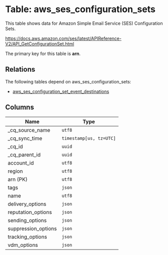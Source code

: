 # Table: aws_ses_configuration_sets

This table shows data for Amazon Simple Email Service (SES) Configuration Sets.

https://docs.aws.amazon.com/ses/latest/APIReference-V2/API_GetConfigurationSet.html

The primary key for this table is **arn**.

## Relations

The following tables depend on aws_ses_configuration_sets:
  - [aws_ses_configuration_set_event_destinations](aws_ses_configuration_set_event_destinations)

## Columns

| Name          | Type          |
| ------------- | ------------- |
|_cq_source_name|`utf8`|
|_cq_sync_time|`timestamp[us, tz=UTC]`|
|_cq_id|`uuid`|
|_cq_parent_id|`uuid`|
|account_id|`utf8`|
|region|`utf8`|
|arn (PK)|`utf8`|
|tags|`json`|
|name|`utf8`|
|delivery_options|`json`|
|reputation_options|`json`|
|sending_options|`json`|
|suppression_options|`json`|
|tracking_options|`json`|
|vdm_options|`json`|